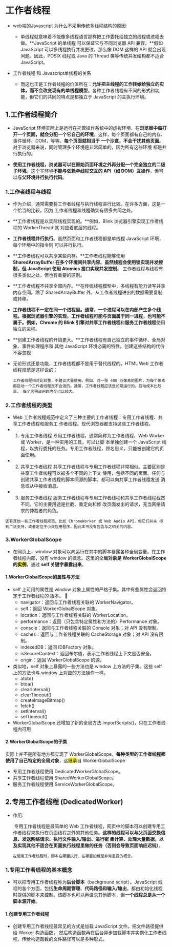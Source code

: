 # 工作者线程

+ web端的Javascript 为什么不采用传统多线程结构的原因:
  + 单线程就意味着不能像多线程语言那样把工作委托给独立的线程或进程去做。**JavaScript 的单线程 可以保证它与不同浏览器 API 兼容。**假如 JavaScript 可以多线程执行并发更改，那么像 DOM 这样的 API 就会出现问题。因此，POSIX 线程或 Java 的 Thread 类等传统并发结构都不适合 JavaScript。

+ 工作者线程 和 Javascript单线程的关系
  + 而这也正是工作者线程的价值所在：**允许把主线程的工作转嫁给独立的实体，而不会改变现有的单线程模型**。各种工作者线程有不同的形式和功能，但它们的共同的特点是都独立于 JavaScript 的主执行环境。

## 1.工作者线程简介

+ JavaScript 环境实际上是运行在托管操作系统中的虚拟环境。在**浏览器中每打开一个页面，就会分配一个它自己的环境**。这样，每个页面都有自己的内存、事件循环、DOM，等等。**每个页面就相当于 一个沙盒，不会干扰其他页面**。对于浏览器来说，同时管理多个环境是非常简单的，因为所有这些环境 都是并行执行的。

+ **使用工作者线程，浏览器可以在原始页面环境之外再分配一个完全独立的二级子环境**。这个子环境**不能与依赖单线程交互的 API（如 DOM）互操作**，但可以**与父环境并行执行代码**。

### 1.工作者线程与线程

+ 作为介绍，通常需要将工作者线程与执行线程进行比较。在许多方面，这是一个恰当的比较，因为 工作者线程和线程确实有很多共同之处。
+ **工作者线程是以实际线程实现的。**例如，Blink 浏览器引擎实现工作者线程的 WorkerThread 就 对应着底层的线程。
+ **工作者线程并行执行**。虽然页面和工作者线程都是单线程 JavaScript 环境，每个环境中的指令则 可以并行执行。

+ **工作者线程可以共享某些内存。**工作者线程能够使用 **SharedArrayBuffer 在多个环境间共享内容**。**虽然线程会使用锁实现并发控制，但 JavaScript 使用 Atomics 接口实现并发控制**。 工作者线程与线程有很多类似之处，但也有重要的区别。

+ **工作者线程不共享全部内存。**在传统线程模型中，多线程有能力读写共享内存空间。除了 SharedArrayBuffer 外，从工作者线程进出的数据需要复制或转移。
+ **工作者线程不一定在同一个进程里。**通常，**一个进程可以在内部产生多个线程**。根据浏览器引擎的实现，工作者线程可能与页面属于同一进程，也可能不属于。例如，Chrome 的 Blink 引擎对**共享工作者线程**和**服务工作者线程**使用独立的进程。
+ **创建工作者线程的开销更大。**工作者线程有自己独立的事件循环、全局对象、事件处理程序和 其他 JavaScript 环境必需的特性。创建这些结构的代价不容忽视

+ 无论形式还是功能，工作者线程都不是用于替代线程的。HTML Web 工作者线程规范是这样说的： 

  `工作者线程相对比较重，不建议大量使用。例如，对一张 400 万像素的图片，为每个像素 都启动一个工作者线程是不合适的。通常，工作者线程应该是长期运行的，启动成本比较高， 每个实例占用的内存也比较大。`

### 2.工作者线程的类型

+ Web 工作者线程规范中定义了三种主要的工作者线程：专用工作者线程、共享工作者线程和服务工 作者线程。现代浏览器都支持这些工作者线程。
+ 1. 专用工作者线程 专用工作者线程，通常简称为工作者线程、Web Worker 或 Worker，是一种实用的工具，可以让脚 本单独创建一个 JavaScript 线程，以执行委托的任务。专用工作者线程，顾名思义，只能被创建它的页 面使用。
+ 2. 共享工作者线程 共享工作者线程与专用工作者线程非常相似。主要区别是共享工作者线程可以被多个不同的上下文 使用，包括不同的页面。任何与创建共享工作者线程的脚本同源的脚本，都可以向共享工作者线程发送 消息或从中接收消息。
+ 3. 服务工作者线程 服务工作者线程与专用工作者线程和共享工作者线程截然不同。它的主要用途是拦截、重定向和修 改页面发出的请求，充当网络请求的仲裁者的角色。

`还有其他一些工作者线程规范，比如 ChromeWorker 或 Web Audio API，但它们并未 得到广泛支持，或者定位于小众应用程序，因此本书没有包含与之相关的内容。`

### 3.WorkerGlobalScope

+ 在网页上，window 对象可以向运行在其中的脚本暴露各种全局变量。在工作者线程内部，没有 window 的概念。这里的全**局对象是 WorkerGlobalScope 的<mark>实例</mark>**，通过 **self 关键字暴露出来**。

#### 1.WorkerGlobalScope的属性与方法

+ self 上可用的属性是 window 对象上属性的严格子集。其中有些属性会返回特定于工作者线程的 版本。 
  + navigator：返回与工作者线程关联的 WorkerNavigator。
  + self：返回 WorkerGlobalScope 对象。
  + location：返回与工作者线程关联的 WorkerLocation。
  + performance：返回（只包含特定属性和方法的）Performance 对象。
  + console：返回与工作者线程关联的 Console 对象；对 API 没有限制。
  + caches：返回与工作者线程关联的 CacheStorage 对象；对 API 没有限制。
  + indexedDB：返回 IDBFactory 对象。 
  + isSecureContext：返回布尔值，表示工作者线程上下文是否安全。 
  + origin：返回 WorkerGlobalScope 的源。
+ 类似地，self 对象上暴露的一些方法也是 window 上方法的子集。这些 self 上的方法也与 window 上对应的方法操作一样。
  + atob() 
  + btoa() 
  + clearInterval() 
  + clearTimeout() 
  + createImageBitmap() 
  + fetch() 
  + setInterval() 
  + setTimeout()
+ WorkerGlobalScope 还增加了新的全局方法 importScripts()，只在工作者线程内可用

#### 2.WorkerGlobalScope的子类

实际上并不是所有地方都实现了 WorkerGlobalScope。**每种类型的工作者线程都使用了自己特定的全局对象**，这<mark>继承</mark>自 WorkerGlobalScope

+ 专用工作者线程使用 DedicatedWorkerGlobalScope。
+ 共享工作者线程使用 SharedWorkerGlobalScope。
+ 服务工作者线程使用 ServiceWorkerGlobalScope。

## 2.专用工作者线程 (DedicatedWorker)

+ 作用:

  ​	专用工作者线程是最简单的 Web 工作者线程，网页中的脚本可以创建专用工作者线程来执行在页面线程之外的其他任务。**这样的线程可以与父页面交换信息、发送网络请求、执行文件输入/输出、进行密 集计算、处理大量数据，以及实现其他不适合在页面执行线程里做的任务（否则会导致页面响应迟钝）**。

  `在使用工作者线程时，脚本在哪里执行、在哪里加载是非常重要的概念。`

### 1.专用工作者线程的基本概念

+ 可以把专用工作者线程称为**后台脚本**（background script）。JavaScript 线程的各个方面，包括**生命周期管理**、**代码路径和输入/输出**，都由初始化线程时提供的脚本来控制。该脚本也可以再请求其他脚本，但**一个线程总是从一个脚本源开始**。

#### 1.创建专用工作者线程

+ 创建专用工作者线程最常见的方式是加载 JavaScript 文件。把文件路径提供给 Worker 构造函数， 然后构造函数再在后台异步加载脚本并实例化工作者线程。传给构造函数的文件路径可以是多种形式。